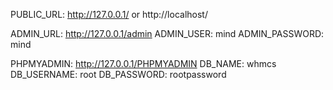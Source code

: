 PUBLIC_URL: http://127.0.0.1/ or http://localhost/

ADMIN_URL:  http://127.0.0.1/admin
ADMIN_USER: mind
ADMIN_PASSWORD: mind

PHPMYADMIN: http://127.0.0.1/PHPMYADMIN
DB_NAME: whmcs
DB_USERNAME: root
DB_PASSWORD: rootpassword
